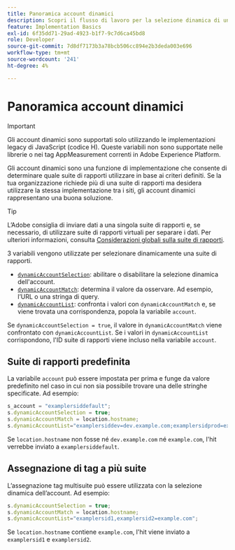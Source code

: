 ```yaml
---
title: Panoramica account dinamici
description: Scopri il flusso di lavoro per la selezione dinamica di una suite di rapporti utilizzando il codice H.
feature: Implementation Basics
exl-id: 6f35dd71-29ad-4923-b1f7-9c7d6ca45bd8
role: Developer
source-git-commit: 7d8df7173b3a78bcb506cc894e2b3deda003e696
workflow-type: tm+mt
source-wordcount: '241'
ht-degree: 4%

---
```


# Panoramica account dinamici

>[!IMPORTANT]
>
>Gli account dinamici sono supportati solo utilizzando le implementazioni legacy di JavaScript (codice H). Queste variabili non sono supportate nelle librerie o nei tag AppMeasurement correnti in Adobe Experience Platform.

Gli account dinamici sono una funzione di implementazione che consente di determinare quale suite di rapporti utilizzare in base ai criteri definiti. Se la tua organizzazione richiede più di una suite di rapporti ma desidera utilizzare la stessa implementazione tra i siti, gli account dinamici rappresentano una buona soluzione.

>[!TIP]
>
>L’Adobe consiglia di inviare dati a una singola suite di rapporti e, se necessario, di utilizzare suite di rapporti virtuali per separare i dati. Per ulteriori informazioni, consulta [Considerazioni globali sulla suite di rapporti](../../../prepare/global-rs.md).

3 variabili vengono utilizzate per selezionare dinamicamente una suite di rapporti.

* [`dynamicAccountSelection`](dynamicaccountselection.md): abilitare o disabilitare la selezione dinamica dell&#39;account.
* [`dynamicAccountMatch`](dynamicaccountmatch.md): determina il valore da osservare. Ad esempio, l’URL o una stringa di query.
* [`dynamicAccountList`](dynamicaccountlist.md): confronta i valori con `dynamicAccountMatch` e, se viene trovata una corrispondenza, popola la variabile `account`.

Se `dynamicAccountSelection = true`, il valore in `dynamicAccountMatch` viene confrontato con `dynamicAccountList`. Se i valori in `dynamicAccountList` corrispondono, l&#39;ID suite di rapporti viene incluso nella variabile `account`.

## Suite di rapporti predefinita

La variabile `account` può essere impostata per prima e funge da valore predefinito nel caso in cui non sia possibile trovare una delle stringhe specificate. Ad esempio:

```javascript
s_account = "examplersiddefault";
s.dynamicAccountSelection = true;
s.dynamicAccountMatch = location.hostname;
s.dynamicAccountList="examplersiddev=dev.example.com;examplersidprod=example.com";
```

Se `location.hostname` non fosse né `dev.example.com` né `example.com`, l&#39;hit verrebbe inviato a `examplersiddefault`.

## Assegnazione di tag a più suite

L’assegnazione tag multisuite può essere utilizzata con la selezione dinamica dell’account. Ad esempio:

```js
s.dynamicAccountSelection = true;
s.dynamicAccountMatch = location.hostname;
s.dynamicAccountList="examplersid1,examplersid2=example.com";
```

Se `location.hostname` contiene `example.com`, l&#39;hit viene inviato a `examplersid1` e `examplersid2`.
